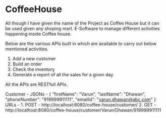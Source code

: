 # CoffeeHouse

All though I have given the name of the Project as Coffee House but it can be used given any shoping mart.
E-Software to manage different activities happening inside Coffee house.

Below are the various APIs built in which are available to carry out below mentioned activities.

1. Add a new customer
2. Build an order
3. Check the inventory
4. Generate a report of all the sales for a given day.

All the APIs are RESTfull APIs.

Customer - 
	JSONs - 
		{
    		"firstName": "Varun",
    		"lastName": "Dhawan",
    		"phoneNumber": "919999911111",
    		"emailId": "varun.dhawan@abc.com"
		}
	URLs - 
		1. POST - http://localhost:8080/coffee-house/customer/
		2. GET - http://localhost:8080/coffee-house/customer/Varun/Dhawan/919999911111




